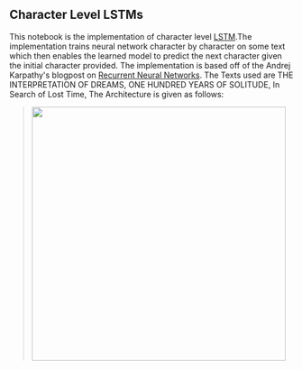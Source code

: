 ## Character Level LSTMs

This notebook is the implementation of character level [LSTM](https://en.wikipedia.org/wiki/Long_short-term_memory).The implementation trains neural network character by character on some text which then enables the learned model to predict the next character given the initial character provided.
The implementation is based off of the Andrej Karpathy's blogpost on [Recurrent Neural Networks](http://karpathy.github.io/2015/05/21/rnn-effectiveness/).
The Texts used are THE INTERPRETATION OF DREAMS, ONE HUNDRED YEARS OF SOLITUDE, In Search of Lost Time,
The Architecture is given as follows:

>  <img src="https://user-images.githubusercontent.com/18248623/74175245-6c3ea080-4c5b-11ea-9d9b-57a558ab411a.jpeg" width="450" height="450"/>
